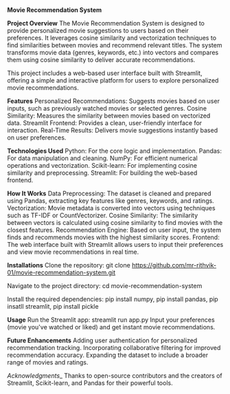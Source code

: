 **Movie Recommendation System**

**Project Overview**
The Movie Recommendation System is designed to provide personalized movie suggestions to users based on their preferences. It leverages cosine similarity and vectorization techniques to find similarities between movies and recommend relevant titles. The system transforms movie data (genres, keywords, etc.) into vectors and compares them using cosine similarity to deliver accurate recommendations.

This project includes a web-based user interface built with Streamlit, offering a simple and interactive platform for users to explore personalized movie recommendations.

**Features**
Personalized Recommendations: Suggests movies based on user inputs, such as previously watched movies or selected genres.
Cosine Similarity: Measures the similarity between movies based on vectorized data.
Streamlit Frontend: Provides a clean, user-friendly interface for interaction.
Real-Time Results: Delivers movie suggestions instantly based on user preferences.

__Technologies Used__
Python: For the core logic and implementation.
Pandas: For data manipulation and cleaning.
NumPy: For efficient numerical operations and vectorization.
Scikit-learn: For implementing cosine similarity and preprocessing.
Streamlit: For building the web-based frontend.

**How It Works**
Data Preprocessing: The dataset is cleaned and prepared using Pandas, extracting key features like genres, keywords, and ratings.
Vectorization: Movie metadata is converted into vectors using techniques such as TF-IDF or CountVectorizer.
Cosine Similarity: The similarity between vectors is calculated using cosine similarity to find movies with the closest features.
Recommendation Engine: Based on user input, the system finds and recommends movies with the highest similarity scores.
Frontend: The web interface built with Streamlit allows users to input their preferences and view movie recommendations in real time.

**Installations**
Clone the repository:
git clone https://github.com/mr-rithvik-01/movie-recommendation-system.git

Navigate to the project directory:
cd movie-recommendation-system

Install the required dependencies:
pip install numpy,
pip install pandas,
pip insatll streamlit,
pip install pickle

**Usage**
Run the Streamlit app:
streamlit run app.py
Input your preferences (movie you've watched or liked) and get instant movie recommendations.

**Future Enhancements**
Adding user authentication for personalized recommendation tracking.
Incorporating collaborative filtering for improved recommendation accuracy.
Expanding the dataset to include a broader range of movies and ratings.

_Acknowledgments__
Thanks to open-source contributors and the creators of Streamlit, Scikit-learn, and Pandas for their powerful tools.
